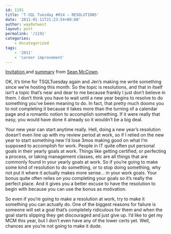 ```yaml
---
id: 1191
title: 'T-SQL Tuesday #014 – RESOLUTIONS'
date: '2011-01-11T21:23:54+00:00'
author: way0utwest
layout: post
permalink: '/1191'
categories:
    - Uncategorized
tags:
    - '2011'
    - 'career improvement'
---
```


[Invitation ](http://www.midnightdba.com/DBARant/t-sql-tuesday-014-resolutions/)and [summary](http://www.midnightdba.com/Jen/2011/01/t-sql-tuesday-014-roundup/) from [Sean McCown](http://www.midnightdba.com/DBARant/author/kenpodba/).

OK, it’s time for TSQLTuesday again and Jen’s making me write something since we’re hosting this month. So the topic is resolutions, and that in itself isn’t a topic that’s near and dear to me because frankly I just don’t believe in them. I don’t think you have to wait until a new year begins to resolve to do something you’ve been meaning to do. In fact, that pretty much dooms you to not completing it because it takes more than the turning of a calendar page and a romantic notion to accomplish something. If it were really that easy, you would have done it already so it wouldn’t be a big deal.

Your new year can start anytime really. Hell, doing a new year’s resolution doesn’t even line up with my review period at work, so if I relied on the new year to start something new I’d lose 3mos making good on what I’m supposed to accomplish for work. People in IT quite often put personal goals in their yearly goals at work. Things like getting certified, or perfecting a process, or taking management classes, etc are all things that are commonly found in your yearly goals at work. So if you’re going to make some kind of resolution to do something, or to stop doing something, why not put it where it actually makes more sense… in your work goals. Your bonus quite often relies on you completing your goals so it’s really the perfect place. And it gives you a better excuse to have the resolution to begin with because you can use the bonus as motivation.

So even if you’re going to make a resolution at work, try to make it something you can actually do. One of the biggest reasons for failure is someone will set a goal that’s completely ridiculous for them and when the goal starts slipping they get discouraged and just give up. I’d like to get my MCM this year, but I don’t even have any of the lower certs yet. Well, chances are you’re not going to make it dude.